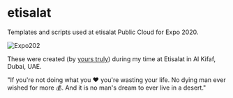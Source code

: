 # etisalat

Templates and scripts used at etisalat Public Cloud for Expo 2020.

![Expo202](https://encrypted-tbn0.gstatic.com/images?q=tbn:ANd9GcTHDAvQo6hlRnlnNjd3NtIg6Y5zFIGlfdcvadA60xHuMm9eXNE-)

These were created (by [yours truly](https://linkedin.com/in/cgl88)) during my time at Etisalat in Al Kifaf, Dubai, UAE.

"If you're not doing what you ❤️ you're wasting your life.  No dying man ever wished for more 💰.  And it is no man's dream to ever live in a desert."
